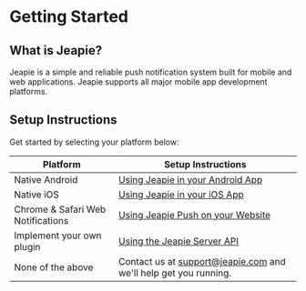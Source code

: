 <h1>Getting Started</h1>
<h2>What is Jeapie?</h2>

Jeapie is a simple and reliable push notification system built for mobile and web applications. Jeapie supports all major mobile app development platforms.

<h2>Setup Instructions</h2>

Get started by selecting your platform below:

| Platform                           | Setup Instructions                                                   |
|------------------------------------|----------------------------------------------------------------------|
|Native Android                      | [Using Jeapie in your Android App](Android/Android-Native-SDK-Overview.md)|
|Native iOS                          | [Using Jeapie in your iOS App](iOS/iOS-Native-SDK-Overview.md)|
|Chrome & Safari Web Notifications   | [Using Jeapie Push on your Website](Websdk/Website-SDK-Overview.md)      |
|Implement your own plugin           | [Using the Jeapie Server API](API/Server-API-Overview.md)             |
|None of the above                   | Contact us at <a href="mailto:support@jeapie.com">support@jeapie.com</a> and we'll help get you running.  |


<!-- |Native iOS (Objective-C or Swift)   | [Using Jeapie in your iOS App](iOS/iOS-Native-SDK-Overview.md)        | -->
